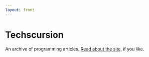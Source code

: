 ```yaml
---
layout: front
---
```


# Techscursion

An archive of programming articles. [Read about the site](/about), if you like.

